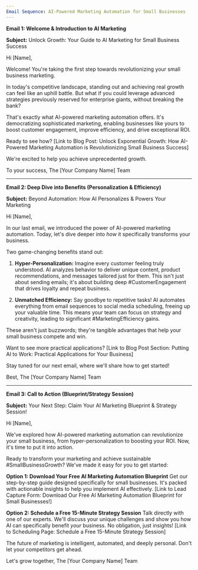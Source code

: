 ```yaml
---
Email Sequence: AI-Powered Marketing Automation for Small Businesses
---
```


**Email 1: Welcome & Introduction to AI Marketing**

**Subject:** Unlock Growth: Your Guide to AI Marketing for Small Business Success

Hi [Name],

Welcome! You're taking the first step towards revolutionizing your small business marketing.

In today's competitive landscape, standing out and achieving real growth can feel like an uphill battle. But what if you could leverage advanced strategies previously reserved for enterprise giants, without breaking the bank?

That's exactly what AI-powered marketing automation offers. It's democratizing sophisticated marketing, enabling businesses like yours to boost customer engagement, improve efficiency, and drive exceptional ROI.

Ready to see how?
[Link to Blog Post: Unlock Exponential Growth: How AI-Powered Marketing Automation is Revolutionizing Small Business Success]

We're excited to help you achieve unprecedented growth.

To your success,
The [Your Company Name] Team

---

**Email 2: Deep Dive into Benefits (Personalization & Efficiency)**

**Subject:** Beyond Automation: How AI Personalizes & Powers Your Marketing

Hi [Name],

In our last email, we introduced the power of AI-powered marketing automation. Today, let's dive deeper into *how* it specifically transforms your business.

Two game-changing benefits stand out:

1.  **Hyper-Personalization:** Imagine every customer feeling truly understood. AI analyzes behavior to deliver unique content, product recommendations, and messages tailored just for them. This isn't just about sending emails; it's about building deep #CustomerEngagement that drives loyalty and repeat business.

2.  **Unmatched Efficiency:** Say goodbye to repetitive tasks! AI automates everything from email sequences to social media scheduling, freeing up your valuable time. This means your team can focus on strategy and creativity, leading to significant #MarketingEfficiency gains.

These aren't just buzzwords; they're tangible advantages that help your small business compete and win.

Want to see more practical applications?
[Link to Blog Post Section: Putting AI to Work: Practical Applications for Your Business]

Stay tuned for our next email, where we'll share how to get started!

Best,
The [Your Company Name] Team

---

**Email 3: Call to Action (Blueprint/Strategy Session)**

**Subject:** Your Next Step: Claim Your AI Marketing Blueprint & Strategy Session!

Hi [Name],

We've explored how AI-powered marketing automation can revolutionize your small business, from hyper-personalization to boosting your ROI. Now, it's time to put it into action.

Ready to transform your marketing and achieve sustainable #SmallBusinessGrowth? We've made it easy for you to get started:

**Option 1: Download Your Free AI Marketing Automation Blueprint**
Get our step-by-step guide designed specifically for small businesses. It's packed with actionable insights to help you implement AI effectively.
[Link to Lead Capture Form: Download Our Free AI Marketing Automation Blueprint for Small Businesses!]

**Option 2: Schedule a Free 15-Minute Strategy Session**
Talk directly with one of our experts. We'll discuss your unique challenges and show you how AI can specifically benefit *your* business. No obligation, just insights!
[Link to Scheduling Page: Schedule a Free 15-Minute Strategy Session]

The future of marketing is intelligent, automated, and deeply personal. Don't let your competitors get ahead.

Let's grow together,
The [Your Company Name] Team
